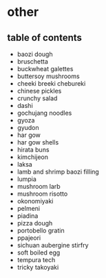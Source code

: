 # other

## table of contents

- baozi dough
- bruschetta
- buckwheat galettes
- buttersoy mushrooms
- cheeki breeki chebureki
- chinese pickles
- crunchy salad
- dashi
- gochujang noodles
- gyoza
- gyudon
- har gow
- har gow shells
- hirata buns
- kimchijeon
- laksa
- lamb and shrimp baozi filling
- lumpia
- mushroom larb
- mushroom risotto
- okonomiyaki
- pelmeni
- piadina
- pizza dough
- portobello gratin
- ppajeori
- sichuan aubergine stirfry
- soft boiled egg
- tempura tech
- tricky takoyaki
